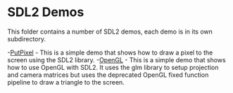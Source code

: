 # SDL2 Demos

This folder contains a number of SDL2 demos, each demo is in its own subdirectory.

-[PutPixel](./PutPixel/) - This is a simple demo that shows how to draw a pixel to the screen using the SDL2 library.
-[OpenGL](./OpenGL/) - This is a simple demo that shows how to use OpenGL with SDL2. It uses the glm library to setup projection and camera matrices but uses the deprecated OpenGL fixed function pipeline to draw a triangle to the screen.